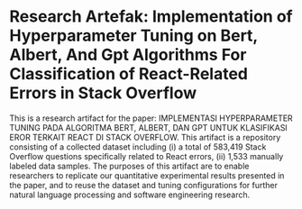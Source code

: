 # Research Artefak: Implementation of Hyperparameter Tuning on Bert, Albert, And Gpt Algorithms For Classification of React-Related Errors in Stack Overflow
This is a research artifact for the paper: IMPLEMENTASI HYPERPARAMETER TUNING PADA ALGORITMA BERT, ALBERT, DAN GPT UNTUK KLASIFIKASI EROR TERKAIT REACT DI STACK OVERFLOW. This artifact is a repository consisting of a collected dataset including (i) a total of 583,419 Stack Overflow questions specifically related to React errors, (ii) 1,533 manually labeled data samples. The purposes of this artifact are to enable researchers to replicate our quantitative experimental results presented in the paper, and to reuse the dataset and tuning configurations for further natural language processing and software engineering research.
